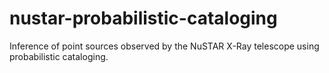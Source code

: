 # nustar-probabilistic-cataloging
Inference of point sources observed by the NuSTAR X-Ray telescope using probabilistic cataloging.
